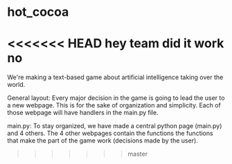 # hot_cocoa
<<<<<<< HEAD
hey team
did it work
no
=======
We're making a text-based game about artificial intelligence
taking over the world.

General layout:
Every major decision in the game is going to lead the user to
a new webpage. This is for the sake of organization and
simplicity. Each of those webpage will have handlers in the
main.py file.

main.py:
To stay organized, we have made a central python page (main.py)
and 4 others. The 4 other webpages contain the functions the
functions that make the part of the game work (decisions made
by the user).
>>>>>>> master
